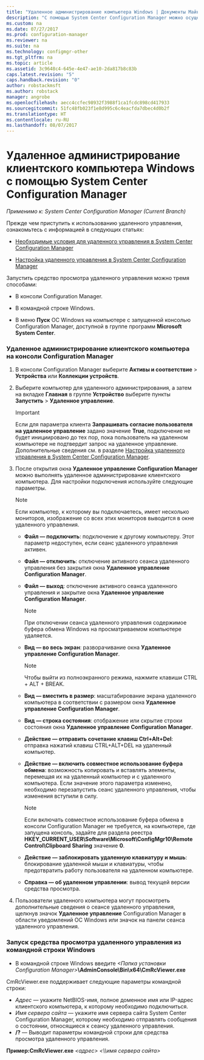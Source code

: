 ```yaml
---
title: "Удаленное администрирование компьютера Windows | Документы Майкрософт"
description: "С помощью System Center Configuration Manager можно осуществлять удаленное администрирование клиентского компьютера Windows."
ms.custom: na
ms.date: 07/27/2017
ms.prod: configuration-manager
ms.reviewer: na
ms.suite: na
ms.technology: configmgr-other
ms.tgt_pltfrm: na
ms.topic: article
ms.assetid: 3c9648c4-645e-4e47-ae10-2da817b8c83b
caps.latest.revision: "5"
caps.handback.revision: "0"
author: robstackmsft
ms.author: robstack
manager: angrobe
ms.openlocfilehash: aecc4ccfec98932f3988f1ca1fcdc898cd417933
ms.sourcegitcommit: 51fc48fb023f1e8d995c6c4eacfda7dbec4d0b2f
ms.translationtype: HT
ms.contentlocale: ru-RU
ms.lasthandoff: 08/07/2017
---
```

# <a name="how-to-remotely-administer-a-windows-client-computer-by-using-system-center-configuration-manager"></a>Удаленное администрирование клиентского компьютера Windows с помощью System Center Configuration Manager

*Применимо к: System Center Configuration Manager (Current Branch)*

Прежде чем приступить к использованию удаленного управления, ознакомьтесь с информацией в следующих статьях:  

-   [Необходимые условия для удаленного управления в System Center Configuration Manager](../../../../core/clients/manage/remote-control/prerequisites-for-remote-control.md)  

-   [Настройка удаленного управления в System Center Configuration Manager](../../../../core/clients/manage/remote-control/configuring-remote-control.md)  

Запустить средство просмотра удаленного управления можно тремя способами:  

-   В консоли Configuration Manager.  

-   В командной строке Windows.  

-   В меню **Пуск** ОС Windows на компьютере с запущенной консолью Configuration Manager, доступной в группе программ **Microsoft System Center**.  

### <a name="to-remotely-administer-a-client-computer-from-the-configuration-manager-console"></a>Удаленное администрирование клиентского компьютера на консоли Configuration Manager  

1.  В консоли Configuration Manager выберите **Активы и соответствие** > **Устройства** или **Коллекции устройств**.  

3.  Выберите компьютер для удаленного администрирования, а затем на вкладке **Главная** в группе **Устройство** выберите пункты **Запустить** > **Удаленное управление**.  

    > [!IMPORTANT]  
    >  Если для параметра клиента **Запрашивать согласие пользователя на удаленное управление** задано значение **True**, подключение не будет инициировано до тех пор, пока пользователь на удаленном компьютере не подтвердит запрос на удаленное управление. Дополнительные сведения см. в разделе [Настройка удаленного управления в System Center Configuration Manager](../../../../core/clients/manage/remote-control/configuring-remote-control.md).  

4.  После открытия окна **Удаленное управление Configuration Manager** можно выполнять удаленное администрирование клиентского компьютера. Для настройки подключения используйте следующие параметры.  

    > [!NOTE]  
    >  Если компьютер, к которому вы подключаетесь, имеет несколько мониторов, изображение со всех этих мониторов выводится в окне удаленного управления.  

    -   **Файл — подключить**: подключение к другому компьютеру. Этот параметр недоступен, если сеанс удаленного управления активен.  

    -   **Файл — отключить**: отключение активного сеанса удаленного управления без закрытия окна **Удаленное управление Configuration Manager**.  

    -   **Файл — выход**: отключение активного сеанса удаленного управления и закрытие окна **Удаленное управление Configuration Manager**.  

        > [!NOTE]  
        >  При отключении сеанса удаленного управления содержимое буфера обмена Windows на просматриваемом компьютере удаляется.  

    -   **Вид — во весь экран**: разворачивание окна **Удаленное управление Configuration Manager**.  

        > [!NOTE]  
        >  Чтобы выйти из полноэкранного режима, нажмите клавиши CTRL + ALT + BREAK.  

    -   **Вид — вместить в размер**: масштабирование экрана удаленного компьютера в соответствии с размером окна **Удаленное управление Configuration Manager**.  

    -   **Вид — строка состояния**: отображение или скрытие строки состояния окна **Удаленное управление Configuration Manager**.  

    -   **Действие — отправить сочетание клавиш Ctrl+Alt+Del**: отправка нажатий клавиш CTRL+ALT+DEL на удаленный компьютер.  

    -   **Действие — включить совместное использование буфера обмена**: возможность копировать и вставлять элементы, перемещая их на удаленный компьютер и с удаленного компьютера. Если значение этого параметра изменено, необходимо перезапустить сеанс удаленного управления, чтобы изменения вступили в силу.  

        > [!NOTE]  
        >  Если включать совместное использование буфера обмена в консоли Configuration Manager не требуется, на компьютере, где запущена консоль, задайте для раздела реестра **HKEY_CURRENT_USER\Software\Microsoft\ConfigMgr10\Remote Control\Clipboard Sharing** значение **0**.  

    -   **Действие — заблокировать удаленную клавиатуру и мышь**: блокирование удаленной мыши и клавиатуры, чтобы предотвратить работу пользователя на удаленном компьютере.  

    -   **Справка — об удаленном управлении**: вывод текущей версии средства просмотра.  

5.  Пользователи удаленного компьютера могут просмотреть дополнительные сведения о сеансе удаленного управления, щелкнув значок **Удаленное управление** Configuration Manager в области уведомлений ОС Windows или значок на панели сеанса удаленного управления.  

### <a name="to-start-the-remote-control-viewer-from-the-windows-command-line"></a>Запуск средства просмотра удаленного управления из командной строки Windows  

-   В командной строке Windows введите *<Папка установки Configuration Manager\>***\AdminConsole\Bin\x64\CmRcViewer.exe**  

CmRcViewer.exe поддерживает следующие параметры командной строки:  

- *Адрес* — укажите NetBIOS-имя, полное доменное имя или IP-адрес клиентского компьютера, к которому необходимо подключиться.
- *Имя сервера сайта* — укажите имя сервера сайта System Center Configuration Manager, которому необходимо отправлять сообщения о состоянии, относящиеся к сеансу удаленного управления.
- **/?** — Выводит параметры командной строки для средства просмотра удаленного управления.  
     
**Пример:CmRcViewer.exe** *<адрес\>* *<\\\имя сервера сайта>*  
